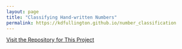 ```yaml
---
layout: page
title: "Classifying Hand-written Numbers"
permalink: https://kdfullington.github.io/number_classification
---
```


[Visit the Repository for This Project](https://github.com/kdfullington/kdfullington-portfolio/tree/main/number_image_classification)